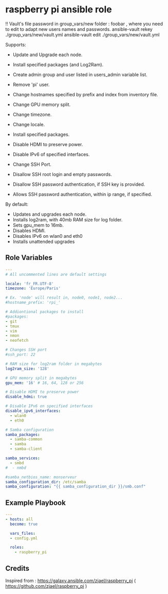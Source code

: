 # raspberry pi ansible role

!! Vault's file password in group_vars/new folder : foobar ,
where you need to edit to adapt new users names and passwords.
ansible-vault rekey ./group_vars/new/vault.yml
ansible-vault edit ./group_vars/new/vault.yml

Supports:
- Update and Upgrade each node.
- Install specified packages (and Log2Ram).
- Create admin group and user listed in users_admin variable list.
- Remove 'pi' user.
- Change hostnames specified by prefix and index from inventory file.
- Change GPU memory split.
- Change timezone.
- Change locale.
- Install specified packages.
- Disable HDMI to preserve power.
- Disable IPv6 of specified interfaces.

- Change SSH Port.
- Disallow SSH root login and empty passwords.
- Disallow SSH password authentication, if SSH key is provided.
- Allows SSH password authentication, within ip range, if specified.

By default:
- Updates and upgrades each node.
- Installs log2ram, with 40mb RAM size for log folder.
- Sets gpu_mem to 16mb.
- Disables HDMI.
- Disables IPv6 on wlan0 and eth0
- Installs unattended upgrades

## Role Variables

```yaml
---
# All uncommented lines are default settings

locale: 'fr_FR.UTF-8'
timezone: 'Europe/Paris'

# Ex. 'node' will result in, node0, node1, node2...
#hostname_prefix: 'rpi_'

# Addiontional packages to install
#packages:
- git
- tmux
- vim
- nmon
- neofetch

# Changes SSH port
#ssh_port: 22

# RAM size for log2ram folder in megabytes
log2ram_size: '128'

# GPU memory split in megabytes
gpu_mem: '16' # 16, 64, 128 or 256

# Disable HDMI to preserve power
disable_hdmi: true

# Disable IPv6 on specified interfaces
disable_ipv6_interfaces:
  - wlan0
  - eth0

# Samba configuration
samba_packages:
  - samba-common
  - samba
  - samba-client

samba_services:
  - smbd
#  - nmbd

#samba_netbios_name: monserveur
samba_configuration_dir: /etc/samba
samba_configuration: "{{ samba_configuration_dir }}/smb.conf"
```

## Example Playbook

```yaml
---
- hosts: all
  become: true

  vars_files:
  - config.yml

  roles:
    - raspberry_pi
```

## Credits
Inspired from : 
https://galaxy.ansible.com/zjael/raspberry_pi
( https://github.com/zjael/raspberry_pi )